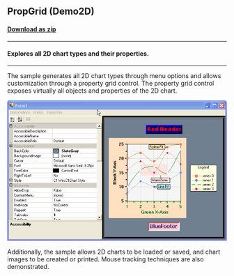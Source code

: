 ## PropGrid (Demo2D)
#### [Download as zip](https://minhaskamal.github.io/DownGit/#/home?url=https://github.com/GrapeCity/ComponentOne-WinForms-Samples/tree/master/NetFramework\Charts\VB\propGrid)
____
#### Explores all 2D chart types and their properties.
____
The sample generates all 2D chart types through menu options and allows customization through a property grid control.
The property grid control exposes virtually all objects and properties of the 2D chart.

![screenshot](screenshot.png)

Additionally, the sample allows 2D charts to be loaded or saved, and chart images to be created or printed.
Mouse tracking techniques are also demonstrated.